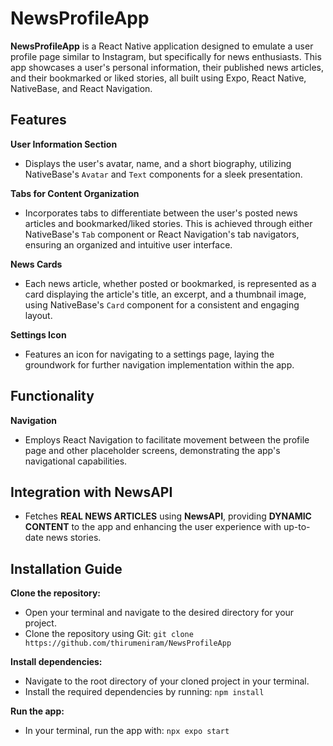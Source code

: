 # NewsProfileApp

**NewsProfileApp** is a React Native application designed to emulate a user profile page similar to Instagram, but specifically for news enthusiasts. This app showcases a user's personal information, their published news articles, and their bookmarked or liked stories, all built using Expo, React Native, NativeBase, and React Navigation.

## Features

**User Information Section**
- Displays the user's avatar, name, and a short biography, utilizing NativeBase's `Avatar` and `Text` components for a sleek presentation.

**Tabs for Content Organization**
- Incorporates tabs to differentiate between the user's posted news articles and bookmarked/liked stories. This is achieved through either NativeBase's `Tab` component or React Navigation's tab navigators, ensuring an organized and intuitive user interface.

**News Cards**
- Each news article, whether posted or bookmarked, is represented as a card displaying the article's title, an excerpt, and a thumbnail image, using NativeBase's `Card` component for a consistent and engaging layout.

**Settings Icon**
- Features an icon for navigating to a settings page, laying the groundwork for further navigation implementation within the app.

## Functionality

**Navigation**
- Employs React Navigation to facilitate movement between the profile page and other placeholder screens, demonstrating the app's navigational capabilities.

## Integration with **NewsAPI**

- Fetches **REAL NEWS ARTICLES** using **NewsAPI**, providing **DYNAMIC CONTENT** to the app and enhancing the user experience with up-to-date news stories.


## Installation Guide

**Clone the repository:**
- Open your terminal and navigate to the desired directory for your project.
- Clone the repository using Git: `git clone https://github.com/thirumeniram/NewsProfileApp`

**Install dependencies:**
- Navigate to the root directory of your cloned project in your terminal.
- Install the required dependencies by running: `npm install`

**Run the app:**
- In your terminal, run the app with: `npx expo start`


